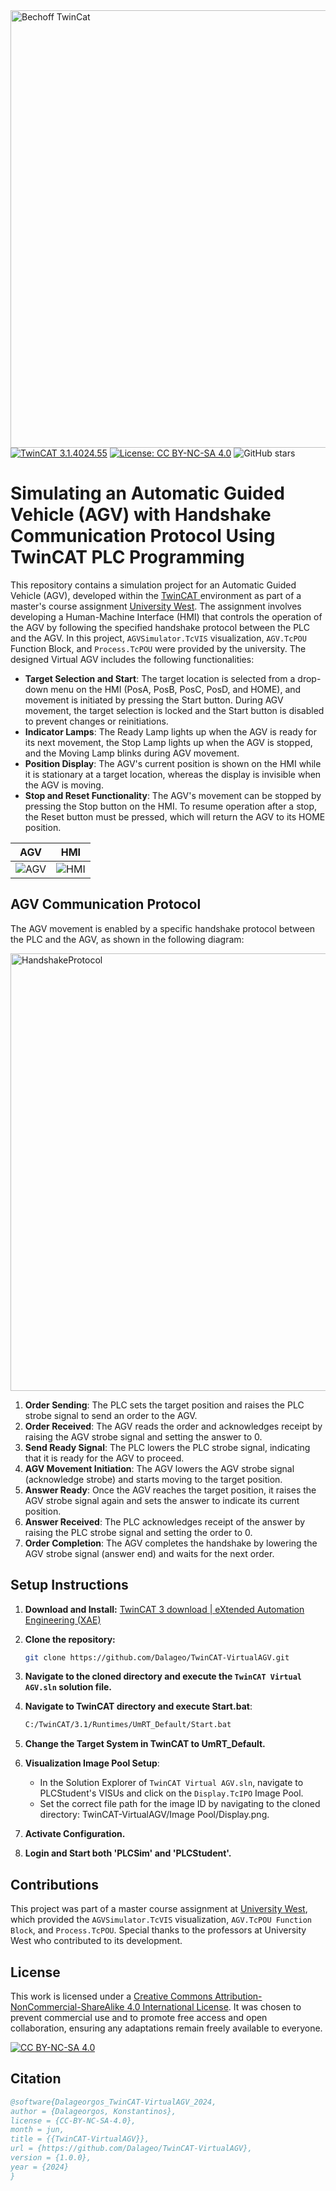 <div align="left">
  <img src="https://github.com/Dalageo/TwinCAT-VirtualAGV/assets/153513781/498163f4-35a1-45b9-a442-9889c5e9966e" alt="Bechoff TwinCat" width="700"/>
</div>

<div align="left">
  <a href="https://www.beckhoff.com/en-en/products/automation/twincat/" target="_blank">
    <img src="https://img.shields.io/badge/TwinCAT-3.1.4024.55-blue" alt="TwinCAT 3.1.4024.55"></a>
  <a href="https://github.com/Dalageo/TwinCAT-VirtualAGV/blob/main/LICENSE" target="_blank">
    <img src="https://img.shields.io/badge/License-CC%20BY--NC--SA%204.0-lightgrey" alt="License: CC BY-NC-SA 4.0"></a>
  <img src="https://img.shields.io/github/stars/Dalageo/TwinCat-VirtualAGV?style=social" alt="GitHub stars">
</div>

# Simulating an Automatic Guided Vehicle (AGV) with Handshake Communication Protocol Using TwinCAT PLC Programming

This repository contains a simulation project for an Automatic Guided Vehicle (AGV), developed within the <a href="https://www.beckhoff.com/en-en/products/automation/twincat/"> TwinCAT </a> environment as part of a master's course assignment <a href="https://www.hv.se/en/">University West</a>. The assignment involves developing a Human-Machine Interface (HMI) that controls the operation of the AGV by following the specified handshake protocol between the PLC and the AGV. In this project, `AGVSimulator.TcVIS` visualization, `AGV.TcPOU` Function Block, and `Process.TcPOU` were provided by the university. The designed Virtual AGV includes the following functionalities:

- **Target Selection and Start**: The target location is selected from a drop-down menu on the HMI (PosA, PosB, PosC, PosD, and HOME), and movement is initiated by pressing the Start button. During AGV movement, the target selection is locked and the Start button is disabled to prevent changes or reinitiations.
- **Indicator Lamps**: The Ready Lamp lights up when the AGV is ready for its next movement, the Stop Lamp lights up when the AGV is stopped, and the Moving Lamp blinks during AGV movement.
- **Position Display**: The AGV's current position is shown on the HMI while it is stationary at a target location, whereas the display is invisible when the AGV is moving.
- **Stop and Reset Functionality**: The AGV's movement can be stopped by pressing the Stop button on the HMI. To resume operation after a stop, the Reset button must be pressed, which will return the AGV to its HOME position.

| AGV | HMI |
|-----|-----|
| ![AGV](https://github.com/Dalageo/TwinCAT-VirtualAGV/assets/153513781/330c0a75-f7f4-4bd9-9569-b344b3bb36ab) | ![HMI](https://github.com/Dalageo/TwinCAT-VirtualAGV/assets/153513781/77c44aff-69eb-4aa5-99f0-79cd7a449320) |


## AGV Communication Protocol
The AGV movement is enabled by a specific handshake protocol between the PLC and the AGV, as shown in the following diagram:
<div align="left">
  <img src="https://github.com/Dalageo/TwinCAT-VirtualElevator/assets/153513781/6bff5260-af2c-4dde-8354-e4f227e98b29" alt="HandshakeProtocol" width="700"/>
</div>

1. **Order Sending**: The PLC sets the target position and raises the PLC strobe signal to send an order to the AGV.
2. **Order Received**: The AGV reads the order and acknowledges receipt by raising the AGV strobe signal and setting the answer to 0.
3. **Send Ready Signal**: The PLC lowers the PLC strobe signal, indicating that it is ready for the AGV to proceed.
4. **AGV Movement Initiation**: The AGV lowers the AGV strobe signal (acknowledge strobe) and starts moving to the target position.
5. **Answer Ready**: Once the AGV reaches the target position, it raises the AGV strobe signal again and sets the answer to indicate its current position.
6. **Answer Received**: The PLC acknowledges receipt of the answer by raising the PLC strobe signal and setting the order to 0.
7. **Order Completion**: The AGV completes the handshake by lowering the AGV strobe signal (answer end) and waits for the next order.

## Setup Instructions

1. **Download and Install:**
   [TwinCAT 3 download | eXtended Automation Engineering (XAE)](https://www.beckhoff.com/en-en/support/download-finder/search-result/?download_group=97028248&download_item=650023470)
   
2. **Clone the repository:**
   ```sh
   git clone https://github.com/Dalageo/TwinCAT-VirtualAGV.git
   
3. **Navigate to the cloned directory and execute the `TwinCAT Virtual AGV.sln` solution file.**

4. **Navigate to TwinCAT directory and execute Start.bat**:
   ```sh
   C:/TwinCAT/3.1/Runtimes/UmRT_Default/Start.bat

5. **Change the Target System in TwinCAT to UmRT_Default.**
   
6. **Visualization Image Pool Setup**:
    - In the Solution Explorer of `TwinCAT Virtual AGV.sln`, navigate to PLCStudent's VISUs and click on the `Display.TcIPO` Image Pool.
    - Set the correct file path for the image ID by navigating to the cloned directory: TwinCAT-VirtualAGV/Image Pool/Display.png.
       
7. **Activate Configuration.**
   
8. **Login and Start both 'PLCSim' and 'PLCStudent'.**
  
## Contributions

This project was part of a master course assignment at [University West](https://www.hv.se/en/), which provided the `AGVSimulator.TcVIS` visualization, `AGV.TcPOU Function Block`, and `Process.TcPOU`. Special thanks to the professors at University West who contributed to its development.

## License

This work is licensed under a [Creative Commons Attribution-NonCommercial-ShareAlike 4.0 International License](https://creativecommons.org/licenses/by-nc-sa/4.0/). It was chosen to prevent commercial use and to promote free access and open collaboration, ensuring any adaptations remain freely available to everyone.

[![CC BY-NC-SA 4.0][cc-by-nc-sa-image]][cc-by-nc-sa]

[cc-by-nc-sa]: http://creativecommons.org/licenses/by-nc-sa/4.0/
[cc-by-nc-sa-image]: https://licensebuttons.net/l/by-nc-sa/4.0/88x31.png
[cc-by-nc-sa-shield]: https://img.shields.io/badge/License-CC%20BY--NC--SA%204.0-lightgrey.svg

## Citation

```bibtex
@software{Dalageorgos_TwinCAT-VirtualAGV_2024,
author = {Dalageorgos, Konstantinos},
license = {CC-BY-NC-SA-4.0},
month = jun,
title = {{TwinCAT-VirtualAGV}},
url = {https://github.com/Dalageo/TwinCAT-VirtualAGV},
version = {1.0.0},
year = {2024}
}
